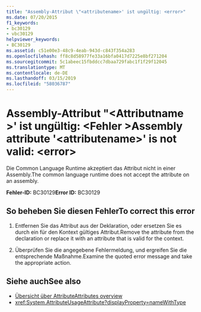 ```yaml
---
title: "Assembly-Attribut \"<attributename>' ist ungültig: <error>"
ms.date: 07/20/2015
f1_keywords:
- bc30129
- vbc30129
helpviewer_keywords:
- BC30129
ms.assetid: c51e00e3-48c9-4eab-943d-c843f354a283
ms.openlocfilehash: ff8c8d58977fe33a16bfa0417d7225e8bf271204
ms.sourcegitcommit: 5c1abeec15fbddcc7dbaa729fabc1f1f29f12045
ms.translationtype: MT
ms.contentlocale: de-DE
ms.lasthandoff: 03/15/2019
ms.locfileid: "58036787"
---
```

# <a name="assembly-attribute-attributename-is-not-valid-error"></a><span data-ttu-id="9b191-102">Assembly-Attribut "\<Attributname >' ist ungültig: \<Fehler ></span><span class="sxs-lookup"><span data-stu-id="9b191-102">Assembly attribute '\<attributename>' is not valid: \<error></span></span>
<span data-ttu-id="9b191-103">Die Common Language Runtime akzeptiert das Attribut nicht in einer Assembly.</span><span class="sxs-lookup"><span data-stu-id="9b191-103">The common language runtime does not accept the attribute on an assembly.</span></span>

<span data-ttu-id="9b191-104">**Fehler-ID:** BC30129</span><span class="sxs-lookup"><span data-stu-id="9b191-104">**Error ID:** BC30129</span></span>

## <a name="to-correct-this-error"></a><span data-ttu-id="9b191-105">So beheben Sie diesen Fehler</span><span class="sxs-lookup"><span data-stu-id="9b191-105">To correct this error</span></span>

1. <span data-ttu-id="9b191-106">Entfernen Sie das Attribut aus der Deklaration, oder ersetzen Sie es durch ein für den Kontext gültiges Attribut.</span><span class="sxs-lookup"><span data-stu-id="9b191-106">Remove the attribute from the declaration or replace it with an attribute that is valid for the context.</span></span>

2. <span data-ttu-id="9b191-107">Überprüfen Sie die angegebene Fehlermeldung, und ergreifen Sie die entsprechende Maßnahme.</span><span class="sxs-lookup"><span data-stu-id="9b191-107">Examine the quoted error message and take the appropriate action.</span></span>

## <a name="see-also"></a><span data-ttu-id="9b191-108">Siehe auch</span><span class="sxs-lookup"><span data-stu-id="9b191-108">See also</span></span>

- [<span data-ttu-id="9b191-109">Übersicht über Attribute</span><span class="sxs-lookup"><span data-stu-id="9b191-109">Attributes overview</span></span>](~/docs/visual-basic/programming-guide/concepts/attributes/index.md)
- <xref:System.AttributeUsageAttribute?displayProperty=nameWithType>
